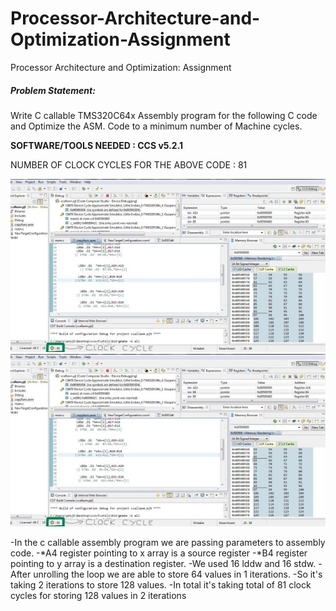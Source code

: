 # Processor-Architecture-and-Optimization-Assignment
Processor Architecture and Optimization: Assignment

##### Problem Statement:

Write C callable TMS320C64x Assembly program for the following C code and Optimize the ASM. Code to a minimum number of Machine cycles.

**SOFTWARE/TOOLS NEEDED : CCS v5.2.1**

NUMBER OF CLOCK CYCLES FOR THE ABOVE CODE : 81

![](/images/Picture1.jpg)
![](/images/Picture1.jpg)

-In the c callable assembly program we are passing parameters to assembly code. 
-*A4 register pointing to x array is a source register 
-*B4 register pointing to y array is a destination register. 
-We used 16 lddw and 16 stdw.
-After unrolling the loop we are able to store 64 values in 1 iterations. 
-So it's taking 2 iterations to store 128 values. 
-In total it's taking total of 81 clock cycles for storing 128 values in 2 iterations

